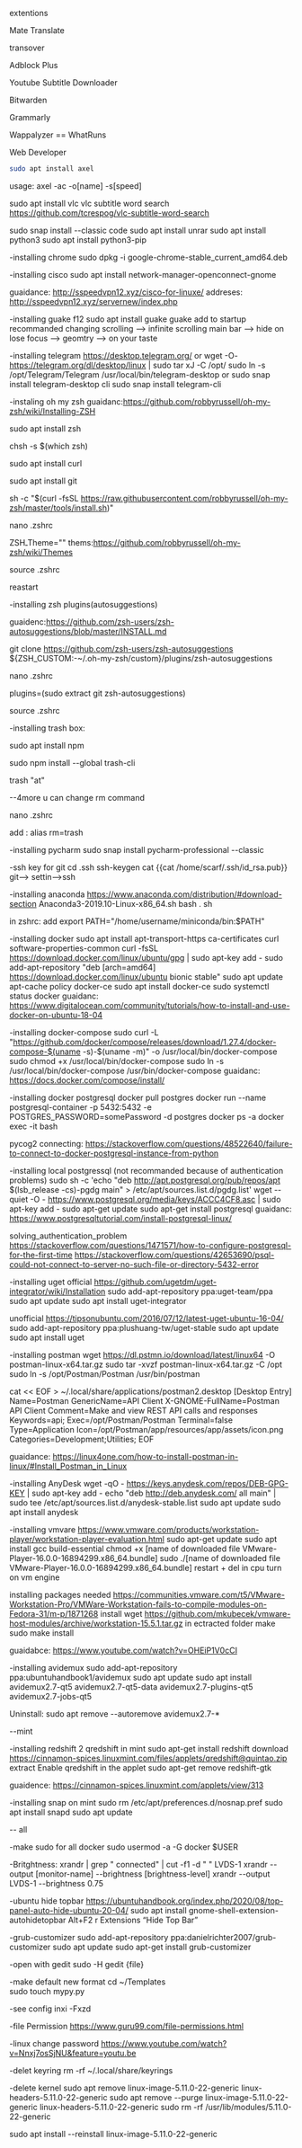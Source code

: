 
extentions 

 Mate Translate 
 
 transover
 
 Adblock Plus
 
 Youtube Subtitle Downloader
 
 Bitwarden
 
 Grammarly 
 
 Wappalyzer == WhatRuns
 
 Web Developer

```bash
sudo apt install axel
```
usage: axel -ac -o[name] -s[speed] 


sudo apt install vlc
vlc subtitle word search 
https://github.com/tcrespog/vlc-subtitle-word-search


sudo snap install --classic code
sudo apt install unrar
sudo apt install python3
sudo apt install python3-pip



-installing chrome
  sudo dpkg -i google-chrome-stable_current_amd64.deb 

 


-installing cisco
 sudo apt install network-manager-openconnect-gnome
 
 guaidance:
        http://sspeedvpn12.xyz/cisco-for-linuxe/
 addreses:
        http://sspeedvpn12.xyz/servernew/index.php



-installing guake f12
 sudo apt install guake
 guake add to startup
recommanded changing
 scrolling --> infinite scrolling
 main bar --> hide on lose focus
          --> geomtry --> on your taste


             
-installing telegram
  https://desktop.telegram.org/
or
  wget -O- https://telegram.org/dl/desktop/linux | sudo tar xJ -C /opt/
  sudo ln -s /opt/Telegram/Telegram /usr/local/bin/telegram-desktop
or
  sudo snap install telegram-desktop
cli
  sudo snap install telegram-cli



-instaling oh my zsh
  guaidanc:https://github.com/robbyrussell/oh-my-zsh/wiki/Installing-ZSH

  sudo apt install zsh

  chsh -s $(which zsh)

  sudo apt install curl

  sudo apt install git
    
  sh -c "$(curl -fsSL https://raw.githubusercontent.com/robbyrussell/oh-my-zsh/master/tools/install.sh)"

  nano .zshrc
 
  ZSHـTheme="" 
  thems:https://github.com/robbyrussell/oh-my-zsh/wiki/Themes
  
  source .zshrc

  reastart
 

-installing zsh plugins(autosuggestions)

  guaidenc:https://github.com/zsh-users/zsh-autosuggestions/blob/master/INSTALL.md
  
  git clone https://github.com/zsh-users/zsh-autosuggestions ${ZSH_CUSTOM:-~/.oh-my-zsh/custom}/plugins/zsh-autosuggestions 
 
  nano .zshrc

  plugins=(sudo extract git zsh-autosuggestions)

  source .zshrc


-installing trash box:

  sudo apt install npm

  sudo npm install --global trash-cli

  trash "at"
 
--4more u can change rm command

  nano .zshrc

  add :
       alias rm=trash



-installing pycharm
  sudo snap install pycharm-professional --classic

-ssh key for git
   cd .ssh
   ssh-keygen
   cat {{cat /home/scarf/.ssh/id_rsa.pub}}
   git--> settin-->ssh



-installing anaconda
  https://www.anaconda.com/distribution/#download-section
  Anaconda3-2019.10-Linux-x86_64.sh
  bash . sh

  in zshrc:
  add export PATH="/home/username/miniconda/bin:$PATH"



-installing docker
sudo apt install apt-transport-https ca-certificates curl software-properties-common
curl -fsSL https://download.docker.com/linux/ubuntu/gpg | sudo apt-key add -
sudo add-apt-repository "deb [arch=amd64] https://download.docker.com/linux/ubuntu bionic stable"
sudo apt update
apt-cache policy docker-ce
sudo apt install docker-ce
sudo systemctl status docker
 guaidanc:
 https://www.digitalocean.com/community/tutorials/how-to-install-and-use-docker-on-ubuntu-18-04



-installing docker-compose
sudo curl -L "https://github.com/docker/compose/releases/download/1.27.4/docker-compose-$(uname -s)-$(uname -m)" -o /usr/local/bin/docker-compose
sudo chmod +x /usr/local/bin/docker-compose
sudo ln -s /usr/local/bin/docker-compose /usr/bin/docker-compose
 guaidanc:
 https://docs.docker.com/compose/install/
 
 
-installing docker postgresql
docker pull postgres
docker run --name postgresql-container -p 5432:5432 -e POSTGRES_PASSWORD=somePassword -d postgres
docker ps -a
docker exec -it <PSQL-Container-ID> bash

pycog2 connecting:
https://stackoverflow.com/questions/48522640/failure-to-connect-to-docker-postgresql-instance-from-python



-installing local postgressql (not recommanded because of authentication problems)
 sudo sh -c 'echo "deb http://apt.postgresql.org/pub/repos/apt $(lsb_release -cs)-pgdg main" > /etc/apt/sources.list.d/pgdg.list'
 wget --quiet -O - https://www.postgresql.org/media/keys/ACCC4CF8.asc | sudo apt-key add -
 sudo apt-get update
 sudo apt-get install postgresql
 guaidanc:
 https://www.postgresqltutorial.com/install-postgresql-linux/
 
 solving_authentication_problem
 https://stackoverflow.com/questions/1471571/how-to-configure-postgresql-for-the-first-time
 https://stackoverflow.com/questions/42653690/psql-could-not-connect-to-server-no-such-file-or-directory-5432-error
 


-installing uget
 official
 https://github.com/ugetdm/uget-integrator/wiki/Installation
 sudo add-apt-repository ppa:uget-team/ppa
 sudo apt update
 sudo apt install uget-integrator
  
 unofficial
 https://tipsonubuntu.com/2016/07/12/latest-uget-ubuntu-16-04/
 sudo add-apt-repository ppa:plushuang-tw/uget-stable
 sudo apt update
 sudo apt install uget



-installing postman
 wget https://dl.pstmn.io/download/latest/linux64 -O postman-linux-x64.tar.gz
 sudo tar -xvzf postman-linux-x64.tar.gz -C /opt
 sudo ln -s /opt/Postman/Postman /usr/bin/postman

cat << EOF > ~/.local/share/applications/postman2.desktop
[Desktop Entry]
Name=Postman
GenericName=API Client
X-GNOME-FullName=Postman API Client
Comment=Make and view REST API calls and responses
Keywords=api;
Exec=/opt/Postman/Postman
Terminal=false
Type=Application
Icon=/opt/Postman/app/resources/app/assets/icon.png
Categories=Development;Utilities;
EOF	
 
 guaidance:
	https://linux4one.com/how-to-install-postman-in-linux/#Install_Postman_in_Linux



-installing AnyDesk
wget -qO - https://keys.anydesk.com/repos/DEB-GPG-KEY | sudo apt-key add -
echo "deb http://deb.anydesk.com/ all main" | sudo tee /etc/apt/sources.list.d/anydesk-stable.list
sudo apt update
sudo apt install anydesk



-installing vmvare
https://www.vmware.com/products/workstation-player/workstation-player-evaluation.html
sudo apt-get update 
sudo apt install gcc build-essential 
chmod +x [name of downloaded file VMware-Player-16.0.0-16894299.x86_64.bundle]
sudo ./[name of downloaded file VMware-Player-16.0.0-16894299.x86_64.bundle]
restart + del in cpu turn on vm engine

installing packages needed
https://communities.vmware.com/t5/VMware-Workstation-Pro/VMWare-Workstation-fails-to-compile-modules-on-Fedora-31/m-p/1871268
install 
wget https://github.com/mkubecek/vmware-host-modules/archive/workstation-15.5.1.tar.gz
in ectracted folder 
make 
sudo make install

guaidabce:
https://www.youtube.com/watch?v=OHEiP1V0cCI



-installing avidemux
  sudo add-apt-repository ppa:ubuntuhandbook1/avidemux
  sudo apt update
  sudo apt install avidemux2.7-qt5 avidemux2.7-qt5-data avidemux2.7-plugins-qt5 avidemux2.7-jobs-qt5

 Uninstall:
  sudo apt remove --autoremove avidemux2.7-*






--mint

-installing redshift 2 qredshift in mint
sudo apt-get install redshift
download 
https://cinnamon-spices.linuxmint.com/files/applets/qredshift@quintao.zip
extract
Enable qredshift in the applet 
sudo apt-get remove redshift-gtk

guaidence:
https://cinnamon-spices.linuxmint.com/applets/view/313



-installing snap on mint
sudo rm /etc/apt/preferences.d/nosnap.pref
sudo apt install snapd
sudo apt update







-- all

-make sudo for all docker
sudo usermod -a -G docker $USER


-Britghtness:
  xrandr | grep " connected" | cut -f1 -d " "
  LVDS-1
  xrandr --output [monitor-name] --brightness [brightness-level]
  xrandr --output LVDS-1 --brightness 0.75

-ubuntu hide topbar
https://ubuntuhandbook.org/index.php/2020/08/top-panel-auto-hide-ubuntu-20-04/
sudo apt install gnome-shell-extension-autohidetopbar
Alt+F2
r
Extensions
“Hide Top Bar” 

-grub-customizer
sudo add-apt-repository ppa:danielrichter2007/grub-customizer
sudo apt update
sudo apt-get install grub-customizer

-open with gedit
sudo -H gedit {file}

-make default new format
cd ~/Templates    
sudo touch mypy.py

-see config
inxi -Fxzd

-file Permission
https://www.guru99.com/file-permissions.html

-linux change password
https://www.youtube.com/watch?v=Nnxj7osSjNU&feature=youtu.be

-delet keyring
rm -rf ~/.local/share/keyrings

-delete kernel
sudo apt remove linux-image-5.11.0-22-generic linux-headers-5.11.0-22-generic
sudo apt remove --purge linux-image-5.11.0-22-generic linux-headers-5.11.0-22-generic
sudo rm -rf /usr/lib/modules/5.11.0-22-generic


sudo apt install --reinstall linux-image-5.11.0-22-generic

